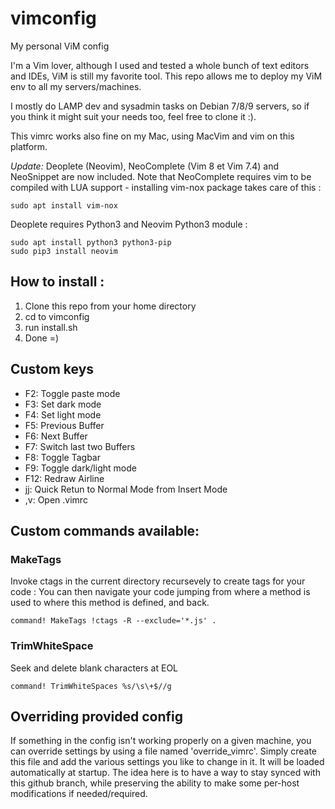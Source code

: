 # vimconfig
My personal ViM config

I'm a Vim lover, although I used and tested a whole bunch of text editors and IDEs, ViM is still my favorite tool.
This repo allows me to deploy my ViM env to all my servers/machines.

I mostly do LAMP dev and sysadmin tasks on Debian 7/8/9 servers, so if you think
it might suit your needs too, feel free to clone it :).

This vimrc works also fine on my Mac, using MacVim and vim on this platform.

*Update:*
Deoplete (Neovim), NeoComplete (Vim 8 et Vim 7.4) and NeoSnippet are now included.
Note that NeoComplete requires vim to be compiled with LUA support - installing vim-nox package takes care of this :
```
sudo apt install vim-nox
```

Deoplete requires Python3 and Neovim Python3 module :
```
sudo apt install python3 python3-pip
sudo pip3 install neovim
```

## How to install :
1) Clone this repo from your home directory
2) cd to vimconfig
3) run install.sh
4) Done =)

## Custom keys
- F2: Toggle paste mode
- F3: Set dark mode
- F4: Set light mode
- F5: Previous Buffer
- F6: Next Buffer
- F7: Switch last two Buffers
- F8: Toggle Tagbar
- F9: Toggle dark/light mode
- F12: Redraw Airline
- jj: Quick Retun to Normal Mode from Insert Mode
- ,v: Open .vimrc

## Custom commands available:

### MakeTags
Invoke ctags in the current directory recursevely to create tags for your code : You can then navigate your code jumping from where a method is used to where this method is defined, and back.
```
command! MakeTags !ctags -R --exclude='*.js' .
```
### TrimWhiteSpace
Seek and delete blank characters at EOL
```
command! TrimWhiteSpaces %s/\s\+$//g
```

## Overriding provided config
If something in the config isn't working properly on a given machine, you can override settings by using a file named 'override_vimrc'.
Simply create this file and add the various settings you like to change in it. It will be loaded automatically at startup. The idea here is to have a way to stay synced with this github branch, while preserving the ability to make some per-host modifications if needed/required.
